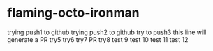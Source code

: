 # flaming-octo-ironman
trying push1 to github
trying push2 to github
try to push3 
this line will generate a PR
try5
try6
try7
PR try8
test 9
test 10
test 11
test 12
